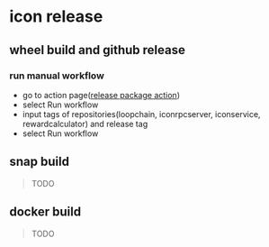 # icon release

## wheel build and github release
### run manual workflow
 - go to action page([release package action])
 - select Run workflow
 - input tags of repositories(loopchain, iconrpcserver, iconservice, rewardcalculator) and release tag
 - select Run workflow

## snap build
> TODO

## docker build
> TODO


[release package action]: https://github.com/icon-project/icon-release/actions?query=workflow%3A.github%2Fworkflows%2Frelease_packages.yaml